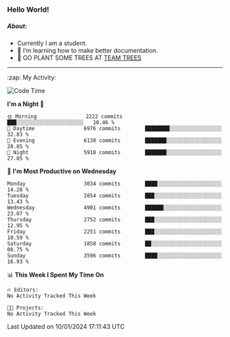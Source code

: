 ### Hello World!

##### About:
- Currently I am a student.
- 🌱 I’m learning how to make better documentation.
- 🌱 GO PLANT SOME TREES AT [TEAM TREES](https://teamtrees.org/)

---
  <summary>:zap: My Activity:</summary>
  
<!--START_SECTION:waka-->
![Code Time](http://img.shields.io/badge/Code%20Time-1%2C268%20hrs%2025%20mins-blue)

**I'm a Night 🦉** 

```text
🌞 Morning                2222 commits        ███░░░░░░░░░░░░░░░░░░░░░░   10.46 % 
🌆 Daytime                6976 commits        ████████░░░░░░░░░░░░░░░░░   32.83 % 
🌃 Evening                6130 commits        ███████░░░░░░░░░░░░░░░░░░   28.85 % 
🌙 Night                  5918 commits        ███████░░░░░░░░░░░░░░░░░░   27.85 % 
```
📅 **I'm Most Productive on Wednesday** 

```text
Monday                   3034 commits        ████░░░░░░░░░░░░░░░░░░░░░   14.28 % 
Tuesday                  2854 commits        ███░░░░░░░░░░░░░░░░░░░░░░   13.43 % 
Wednesday                4901 commits        ██████░░░░░░░░░░░░░░░░░░░   23.07 % 
Thursday                 2752 commits        ███░░░░░░░░░░░░░░░░░░░░░░   12.95 % 
Friday                   2251 commits        ███░░░░░░░░░░░░░░░░░░░░░░   10.59 % 
Saturday                 1858 commits        ██░░░░░░░░░░░░░░░░░░░░░░░   08.75 % 
Sunday                   3596 commits        ████░░░░░░░░░░░░░░░░░░░░░   16.93 % 
```


📊 **This Week I Spent My Time On** 

```text
🔥 Editors: 
No Activity Tracked This Week

🐱‍💻 Projects: 
No Activity Tracked This Week
```


 Last Updated on 10/01/2024 17:11:43 UTC
<!--END_SECTION:waka-->
